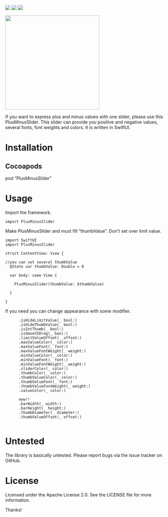 <img src="https://img.shields.io/badge/4.0-Swift-red?style=flat&logo=Swift&logoColor=FA7343"> <img src="https://img.shields.io/badge/16.0-iOS-orange?style=flat"> <img src="https://img.shields.io/badge/LICENSE-Apache%20License%202.0-green?style=flat">

<img src="https://github.com/xAxis47/PlusMinusSlider/assets/140302470/cccaeff2-41df-4d54-b995-d3e5c1306bb7" width="300">

If you want to express plus and minus values with one slider, please use this PlusMinusSlider. This slider can provide you positive and negative values, several fonts, font weights and colors. It is written in SwiftUI.

# Installation
## Cocoapods

pod “PlusMinusSlider”

# Usage

Import the framework.

```
import PlusMinusSlider
```

Make PlusMinusSlider and must fill “thumbValue”. Don't set over limit value.

```
import SwiftUI
import PlusMinusSlider

struct ContentView: View {

//you can set several thumbValue
  @State var thumbValue: Double = 0

  var body: some View {

    PlusMinusSlider(thumbValue: $thumbValue)

  }

}
```

If you need you can change appearance with some modifier.

```
      .isHideLimitValue(_ bool:)
      .isHideThumbValue(_ bool:)
      .isIntThumb(_ bool:)
      .isSmoothDrag(_ bool:)
      .limitValueOffset(_ offset:)
      .maxValueColor(_ color:)
      .maxValueFont(_ font:)
      .maxValueFontWeight(_ weight:)
      .minValueColor(_ color:)
      .minValueFont(_ font:)
      .minValueFontWeight(_ weight:)
      .sliderColor(_ color:)
      .thumbColor(_ color:)
      .thumbValueColor(_ color:)
      .thumbValueFont(_ font:)
      .thumbValueFontWeight(_ weight:)
      .valueColor(_ color:)
            
      new!!
      .barWidth(_ width:)
      .barHeight(_ height:)
      .thumbDiameter(_ diameter:)
      .thumbValueOffset(_ offset:)
      
```

# Untested

The library is basically untested. Please report bugs via the issue tracker on GitHub.

# License

Licensed under the Apache License 2.0. See the LICENSE file for more information.


Thanks!
